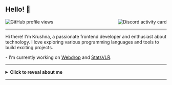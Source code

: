 ## Hello! 👋

<a href="https://discord.com/users/853620650592567304">
 <img alt="Discord activity card" src="https://discord-activity.deno.dev/api/853620650592567304?idleMessage=Just%20chillin'%20at%20the%20moment&cache=none" align="right" />
</a>

![GitHub profile views](https://komarev.com/ghpvc/?username=krushna06&&style=for-the-badge)

<hr>

<p>
Hi there! I'm Krushna, a passionate frontend developer and enthusiast about technology. I love exploring various programming languages and tools to build exciting projects.
</p>

<p>
- I'm currently working on <a href="https://github.com/krushna06/webdrop">Webdrop</a> and <a href="https://github.com/krushna06/statsvlr">StatsVLR</a>.
</p>

<hr>

<details>
  <summary><b>Click to reveal about me</b></summary>
<br>
<details>
  <summary><big><b>Click to reveal stats</b></big></summary>
  
### Stats

<picture>
  <source
    srcset="https://github-readme-stats.vercel.app/api?username=krushna06&show_icons=true&theme=dark"
    media="(prefers-color-scheme: dark)"
  />
  <source
    srcset="https://github-readme-stats.vercel.app/api?username=krushna06&show_icons=true"
    media="(prefers-color-scheme: light), (prefers-color-scheme: no-preference)"
  />
  <img src="https://github-readme-stats.vercel.app/api?username=krushna06&show_icons=true" />
</picture>

[![Metrics](https://raw.githubusercontent.com/krushna06/krushna06/master/github-metrics.svg)](https://metrics.lecoq.io/about/krushna06)

</details>

<details>
  <summary ><big><b>Click to reveal skills</b></big></summary>
  
### Skills

#### Programming Languages & Frameworks:
[![My Skills](https://skillicons.dev/icons?i=php,mongodb,nodejs,express,mysql,java,python,anaconda,javascript,typescript,bootstrap,angular,html,css,vuejs,react,flutter,nuxt,graphql,dart,babel,svelte,threejs,wordpress)](https://skillicons.dev)

#### Development Tools & Environments:
[![My Skills](https://skillicons.dev/icons?i=vscode,pycharm,androidstudio,atom,cloudflare,vite,webpack,webflow,wordpress,idea)](https://skillicons.dev)

#### Version Control & Collaboration:
[![My Skills](https://skillicons.dev/icons?i=git,github)](https://skillicons.dev)

#### Cloud Platforms & Hosting:
[![My Skills](https://skillicons.dev/icons?i=aws,azure,firebase,heroku,netlify,vercel)](https://skillicons.dev)

#### DevOps & Server Management:
[![My Skills](https://skillicons.dev/icons?i=nginx,bash,docker)](https://skillicons.dev)

#### Databases & Storage:
[![My Skills](https://skillicons.dev/icons?i=sqlite,redis,mongodb)](https://skillicons.dev)

#### Frontend Development:
[![My Skills](https://skillicons.dev/icons?i=tailwind,sass,bootstrap)](https://skillicons.dev)

#### IDEs & Text Editors:
[![My Skills](https://skillicons.dev/icons?i=sublime,vim)](https://skillicons.dev)

#### Social Media & Communication:
[![My Skills](https://skillicons.dev/icons?i=discord,twitter)](https://skillicons.dev)

#### Design & Graphics:
[![My Skills](https://skillicons.dev/icons?i=photoshop,figma,blender,c4d)](https://skillicons.dev)

#### Other Tools & Technologies:
[![My Skills](https://skillicons.dev/icons?i=raspberrypi,babel,npm,pnpm,prisma,pug,ubuntu,windows,yarn)](https://skillicons.dev)

</details>

</details>

<hr>
